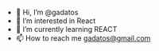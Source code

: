 - 👋 Hi, I’m @gadatos
- 👀 I’m interested in React 
- 🌱 I’m currently learning REACT 
- 📫 How to reach me gadatos@gmail.com

<!---
gadatos/gadatos is a ✨ special ✨ repository because its `README.md` (this file) appears on your GitHub profile.
You can click the Preview link to take a look at your changes.
--->
